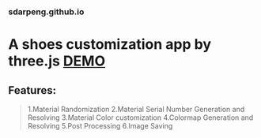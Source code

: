 ### sdarpeng.github.io
# A shoes customization app by three.js  [DEMO](https://sdarpeng.github.io)
## Features:
>1.Material Randomization
>2.Material Serial Number Generation and Resolving
>3.Material Color customization
>4.Colormap Generation and Resolving
>5.Post Processing
>6.Image Saving  

